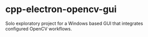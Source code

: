 # cpp-electron-opencv-gui
Solo exploratory project for a Windows based GUI that integrates configured OpenCV workflows.
